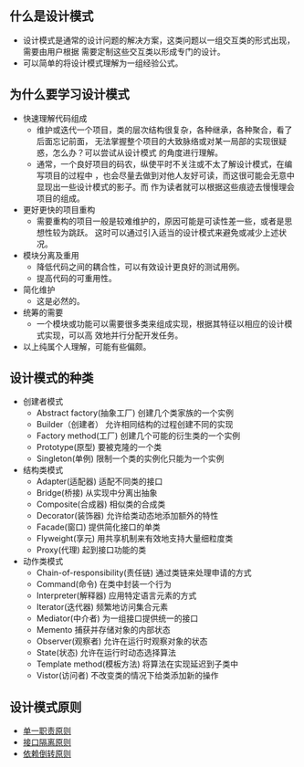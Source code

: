 
## 什么是设计模式
- 设计模式是通常的设计问题的解决方案，这类问题以一组交互类的形式出现，需要由用户根据
  需要定制这些交互类以形成专门的设计。
- 可以简单的将设计模式理解为一组经验公式。

## 为什么要学习设计模式
- 快速理解代码组成
    + 维护或迭代一个项目，类的层次结构很复杂，各种继承，各种聚合，看了后面忘记前面，
      无法掌握整个项目的大致脉络或对某一局部的实现很疑惑，怎么办？可以尝试从设计模式
      的角度进行理解。
    + 通常，一个良好项目的码农，纵使平时不关注或不太了解设计模式，在编写项目的过程中
      ，也会尽量去做到对他人友好可读，而这很可能会无意中显现出一些设计模式的影子。而
      作为读者就可以根据这些痕迹去慢慢理会项目的组成。
- 更好更快的项目重构
    + 需要重构的项目一般是较难维护的，原因可能是可读性差一些，或者是思想性较为跳跃。
      这时可以通过引入适当的设计模式来避免或减少上述状况。
- 模块分离及重用
    + 降低代码之间的耦合性，可以有效设计更良好的测试用例。
    + 提高代码的可重用性。
- 简化维护
    + 这是必然的。
- 统筹的需要
    + 一个模块或功能可以需要很多类来组成实现，根据其特征以相应的设计模式实现，可以高
      效地并行分配开发任务。
- 以上纯属个人理解，可能有些偏颇。

## 设计模式的种类
- 创建者模式
    + Abstract factory(抽象工厂)         创建几个类家族的一个实例
    + Builder（创建者）                  允许相同结构的过程创建不同的实现
    + Factory method(工厂)               创建几个可能的衍生类的一个实例
    + Prototype(原型)                    要被克隆的一个类
    + Singleton(单例)                    限制一个类的实例化只能为一个实例
- 结构类模式
    + Adapter(适配器)                    适配不同类的接口
    + Bridge(桥接)                       从实现中分离出抽象
    + Composite(合成器)                  相似类的合成类
    + Decorator(装饰器)                  允许给类动态地添加额外的特性
    + Facade(窗口)                       提供简化接口的单类
    + Flyweight(享元)                    用共享机制来有效地支持大量细粒度类
    + Proxy(代理)                        起到接口功能的类
- 动作类模式
    + Chain-of-responsibility(责任链)    通过类链来处理申请的方式
    + Command(命令)                      在类中封装一个行为
    + Interpreter(解释器)                应用特定语言元素的方式
    + Iterator(迭代器)                   频繁地访问集合元素
    + Mediator(中介者)                   为一组接口提供统一的接口
    + Memento                            捕获并存储对象的内部状态
    + Observer(观察者)                   允许在运行时观察对象的状态
    + State(状态)                        允许在运行时动态选择算法
    + Template method(模板方法)          将算法在实现延迟到子类中
    + Vistor(访问者)                     不改变类的情况下给类添加新的操作
    
## 设计模式原则
- [单一职责原则](/设计模式原则/单一职责原则.md)
- [接口隔离原则](/设计模式原则/接口隔离原则.md)
- [依赖倒转原则](/设计模式原则/依赖倒转原则.md)
